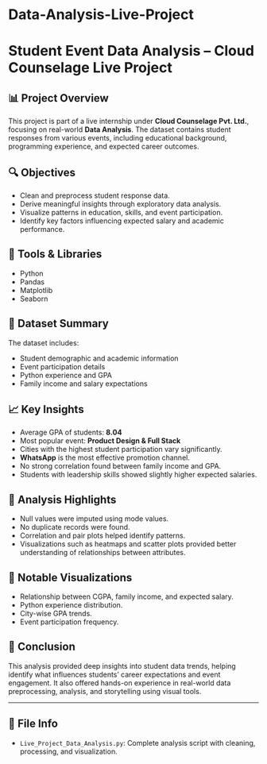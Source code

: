 # Data-Analysis-Live-Project

# Student Event Data Analysis – Cloud Counselage Live Project

## 📊 Project Overview
This project is part of a live internship under **Cloud Counselage Pvt. Ltd.**, focusing on real-world **Data Analysis**. The dataset contains student responses from various events, including educational background, programming experience, and expected career outcomes.

## 🔍 Objectives
- Clean and preprocess student response data.
- Derive meaningful insights through exploratory data analysis.
- Visualize patterns in education, skills, and event participation.
- Identify key factors influencing expected salary and academic performance.

## 🧰 Tools & Libraries
- Python
- Pandas
- Matplotlib
- Seaborn

## 📂 Dataset Summary
The dataset includes:
- Student demographic and academic information
- Event participation details
- Python experience and GPA
- Family income and salary expectations

## 📈 Key Insights
- Average GPA of students: **8.04**
- Most popular event: **Product Design & Full Stack**
- Cities with the highest student participation vary significantly.
- **WhatsApp** is the most effective promotion channel.
- No strong correlation found between family income and GPA.
- Students with leadership skills showed slightly higher expected salaries.

## 🔎 Analysis Highlights
- Null values were imputed using mode values.
- No duplicate records were found.
- Correlation and pair plots helped identify patterns.
- Visualizations such as heatmaps and scatter plots provided better understanding of relationships between attributes.

## 📌 Notable Visualizations
- Relationship between CGPA, family income, and expected salary.
- Python experience distribution.
- City-wise GPA trends.
- Event participation frequency.

## 📍 Conclusion
This analysis provided deep insights into student data trends, helping identify what influences students’ career expectations and event engagement. It also offered hands-on experience in real-world data preprocessing, analysis, and storytelling using visual tools.

---

## 📁 File Info
- `Live_Project_Data_Analysis.py`: Complete analysis script with cleaning, processing, and visualization.

